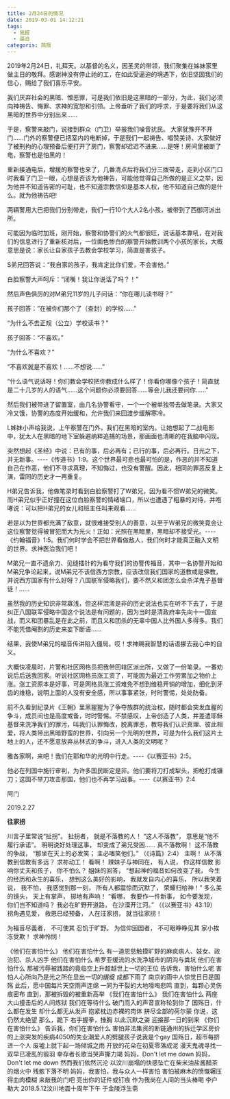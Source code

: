 ```yaml
---
title: 2月24日的情况
date: 2019-03-01 14:12:21
tags:
  - 简报
  - 逼迫
categoris: 简报
---
```


2019年2月24日，礼拜天。以基督的名义，因圣灵的带领，我们聚集在姊妹家里做主日的敬拜。感谢神没有停止祂的工，在如此受逼迫的境遇下，依旧坚固我们的信心，赐给了我们喜乐平安。
 
我们厌弃社会的黑暗、憎恶罪，可是我们依旧是这黑暗的一部分，为此，我们必须向神祷告、悔罪、求神的宽恕和引领。上帝垂听了我们的呼求，于是要将我们从这黑暗的世界中分别出来……
 
于是，察警来敲门，说接到群众（门卫）举报我们噪音扰民。
大家犹豫开不开门……门外的察警便已把室内的电断掉，于是我们一起祷告、唱赞美诗、大家做好了被刑拘的心理预备后便打开了房门，察警却迟迟不进来……是呀！房间里被断了电，察警也是怕黑的！
 
重新接通电后，增援的察警也来了，几番清点后将我们分三拨带走，走到小区门口时我看了门卫一眼，心想是否该为他祷告，可能他觉得自己所做的是正义之举，因为他并不知道告密的可耻，也不知道宗教信仰是基本人权，他不知道自己做的是什么。就为他祷告吧!
 
两辆警用大巴把我们分别带走，我们一行10个大人2名小孩，被带到了西御河派出所。
 
可能因为临时加班，刚开始，察警和协警们的火气都很旺，说话基本靠吼，在对我们的信息进行了重新核对后，一位面色惨白的察警开始教训两个小孩的家长，大概意思是说：家长让自家孩子去教会学校学习，简直是害孩子。
 
S弟兄回答说：“我自家的孩子，我肯定比你们爱，不会害他。”
 
白脸察警大声呵斥：“闭嘴！我让你说话了吗？！”
 
然后声色俱厉的对M弟兄11岁的儿子问话：“你在哪儿读书呀？”
 
孩子回答：”在被你们那个了（查封）的学校……”
 
“为什么不去正规（公立）学校读书？”
 
孩子回答：“不喜欢。”
 
“为什么不喜欢？”
 
“不喜欢就是不喜欢！……不想说……”
 
“什么语气说话呀！你们教会学校把你教成什么样了！你看你哪像个孩子！简直就是二十几岁的人的语气……这个问题你必须要回答……等会儿我还要问你……”
 
然后我们被带进了留置室，由几名协警看守，一个一个被单独带去做笔录。大家又冷又饿，协警的态度开始缓和，允许我们来回渡步缓解寒冷。
 
L姊妹小声给我说，上午察警在门外，我们在黑暗的室内。让她想起了二战电影中，犹太人在黑暗的地下室躲避纳粹追捕的场景，那画面也清晰的在我脑中闪现。
 
突然想起《圣经》中说：已有的事，后必再有；已行的事，后必再行。日光之下，并无新事。----《传道书》1:9。这个世界最可悲也最可怕的是，作恶的并不知道自己在作恶，他们不寻求真理，不知悔过，也没有警醒。因此，相同的罪恶反复上演，雷同的历史才一再重复。
 
H弟兄告诉我，他做笔录时看到白脸察警打了W弟兄，因为看不惯W弟兄的微笑。而H弟兄似乎正好撞在这位白脸察警的情绪端口，所以也遭遇了粗暴的对待，并咆哮说：可以把H弟兄的女儿和班主任叫来观看……
 
若是以为世界都充满了敌意，就很难接受别人的善意，以至于W弟兄的微笑竟会让这位察警觉得被冒犯而大为光火！正如：光照在黑暗里，黑暗却不接受光。----《约翰福音》1:5。我们何时学会不把世界看做敌人，我们何时才能真正融入文明的世界。求神医治我们吧！
 
M弟兄一直不遗余力、见缝插针的为看守我们的协警传福音，其中一名协警开始和M弟兄争论起来，说M弟兄不该信西方宗教，应该改信我们国家的道教或是佛教，并说西方国家有什么好呀？八国联军侵略我们，要不然义和团怎么会杀洋鬼子基督徒！……
 
虽然我的历史知识非常寡浅，但这样混淆是非的历史说法也实在听不下去了，于是纠正八国联军侵略中国这个说法是有问题的，因为当时是清政府率先向十一国宣战，而义和团暴乱是在此之前，而且义和团杀的无辜中国人比外国人多得多。我们不能凭借阉割的历史来妄下断语……
 
结果，我使M弟兄的福音传讲陷入僵局。哎！求神赐我智慧的话语挪去我心中的自义。
 
大概快凌晨时，片警和社区网格员把我带回辖区派出所，又做了一份笔录。一番劝说后后送我回家。听说社区网格员涨工资了，可能因为最近工作劳累加之物价上涨。涨工资原本是好事，可是网格员涨工资难免不想到维稳开销的增加，细化到牙齿的维稳，说明上面的人没有安全感，所以事事紧张，时时警惕，处处防备。
 
前不久看到纪录片《王朝》里黑猩猩为了争夺族群的统治权，随时都会突发血腥的争斗，成员间也是高度戒备，时时警惕。不禁感叹，上帝创造了人类，并差遣耶稣基督来洗净我们的罪污，叫我们认罪悔改，脱离罪恶，教导我们认识真理、彼此相爱，将人类带出黑暗野蛮的世界，引向另一个光明的世界，可是为什么我们这片土地上的人，还不愿意放弃丛林式的争斗，进入人类的文明呢？
 
雅各家啊，来吧！我们在耶和华的光明中行走。----《以赛亚书》2:5。
 
他必在列国中施行审判，为许多国民断定是非。他们要将刀打成犁头，把枪打成镰刀；这国不举刀攻击那国，他们也不再学习战事。----《以赛亚书》2:4
 
阿门
 
2019.2.27


**往家拐**

川言子里常说“扯拐”。
扯拐者，
就是不落教的人！
“这人不落教”，
意思是“他不履行承诺”。
明明说好处理这事，
却变成了弟兄受困……
真不落教啊！
这不落教的争战，
“那坐在天上的必发笑；
主必嗤笑他们。”
（《诗篇》2:4）
主啊！
从不落教到信教有多远？
求祢动工！
看啊！
辣妹子与神同在，
有人说，
你这样信教
影响你丈夫和孩子，
你不怕么？
姐妹的回答，
“想起神的福音如何改变了我，
今生的经历和永生的喜乐，
想到这么美好的影响，
我就发自内心的喜乐，
所以我笑着说，
我不怕，
我感觉到那一刻，
所有人都震惊而沉默了，
荣耀归给神！”
多么美的镜头，
天上有掌声，
掷地有声响！
“看哪，
我要作一件新事，
如今要发现，
你们岂不知道吗？
我必在旷野开道路，
在沙漠开江河。”
（《以赛亚书》43:19）
拐角遇见爱，
救恩已经预备，
人在汪家拐，
就当往家拐！
 
为福音尽義者，
不可使其
忍饥于旷野。
为信仰囹圄者，
不可眼睁睁见其
家小挨冻受欺！
求神怜悯！
 
《他们在害怕什么》
他们在害怕什么
有一道恩慈触摸旷野的麻疯病人、妓女、政治犯、杀人凶手
他们在害怕什么
希罗亚缓流的水洗净城市的阴沟与粪坑
他们在害怕什么
那被污辱被践踏的竟临空上升超越世上一切的王位
告诉我，害怕什么呢
害怕人心所向乃是光之所在显出一切的龌龊
成都下雨了
南京的雨中人惊觉日日是国殇
此后，愿中国每片天空雨声连绵
一同为干裂的大地嚎啕悲鸣
直到，每颗心灵伤痕密布
直到，那被拆毁的被重新高举
《我们在害怕什么》
我们在害怕什么
两座大山撞击后的人间炼狱
我们在等待什么
破门而入的声音宣称轮到你了
国殇日，什么都在发生
却什么都无从发声
抱紧枕边赤裸的肉体
拼尽全部的荷尔蒙
你说，这仍然太绝望
那么，跪下
右手握拳，捶胸
以此沉默之姿
迎接那一日的到来
《你们在害怕什么》
告诉我，你们在害怕什么
害怕非法集资的断链通州的拆迁学区房价的上涨突发的疾病4050的失业潮爱人的劈腿孩子说我是个gay
国殇日，超市每挤进一个人
废墟上就下起一场倾城之雨
开放的花朵在初夏零落成泥
漫天鬼魂寻找一双早已凌乱的锻羽
幸存者长歌当哭声撕力竭
妈妈，Don't let me down
妈妈，Don't let me down
然而我们依然沉沦
以汶川崩塌的快感坠亡在柴米油盐酱醋茶的烟火中
残骸下落不明
妈妈，我害怕，我与众人一样害怕
害怕被麻木的愤慨辗压得血肉模糊
来敲我的门吧
亮出你的证件或钉痕
作为我尚在人间的当头棒喝
李户勒大
2018.5.12汶川地震十周年下午
于金陵浮生斋
​
